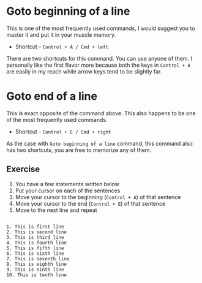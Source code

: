 # Goto beginning of a line

This is one of the most frequently used commands, I would suggest you to master
it and put it in your muscle memory.

- Shortcut - `Control + A / Cmd + left`

There are two shortcuts for this command. You can use anyone of them. I
personally like the first flavor more because both the keys in `Control + A` are
easily in my reach while arrow keys tend to be slightly far.

# Goto end of a line

This is exact opposite of the command above. This also happens to be one of the
most frequently used commands.

- Shortcut - `Control + E / Cmd + right`

As the case with `Goto beginning of a line` command, this command also has two
shortcuts, you are free to memorize any of them.

## Exercise

1. You have a few statements written below
2. Put your cursor on each of the sentences
3. Move your cursor to the beginning (`Control + A`) of that sentence
4. Move your cursor to the end (`Control + E`) of that sentence
5. Move to the next line and repeat

```

1. This is first line
2. This is second line
3. This is third line
4. This is fourth line
5. This is fifth line
6. This is sixth line
7. This is seventh line
8. This is eighth line
9. This is ninth line
10. This is tenth line

```
